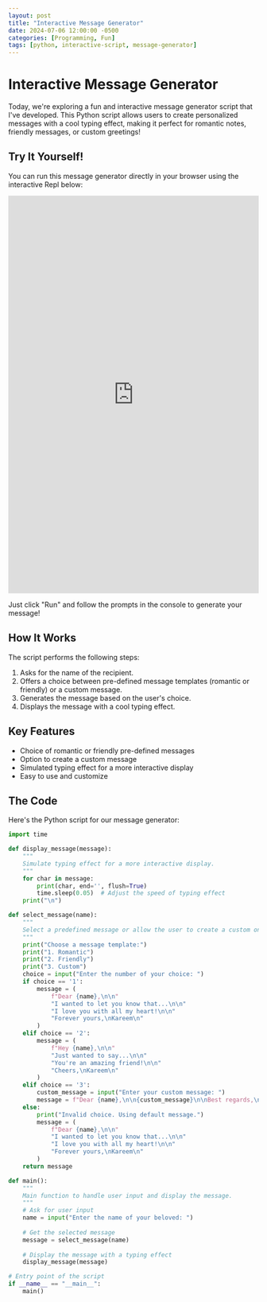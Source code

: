 ```yaml
---
layout: post
title: "Interactive Message Generator"
date: 2024-07-06 12:00:00 -0500
categories: [Programming, Fun]
tags: [python, interactive-script, message-generator]
---
```


# Interactive Message Generator

Today, we're exploring a fun and interactive message generator script that I've developed. This Python script allows users to create personalized messages with a cool typing effect, making it perfect for romantic notes, friendly messages, or custom greetings!

## Try It Yourself!

You can run this message generator directly in your browser using the interactive Repl below:

<iframe height="800px" width="100%" src="https://repl.it/@YourUsername/MessageGenerator?lite=true" scrolling="no" frameborder="no" allowtransparency="true" allowfullscreen="true" sandbox="allow-forms allow-pointer-lock allow-popups allow-same-origin allow-scripts allow-modals"></iframe>

Just click "Run" and follow the prompts in the console to generate your message!

## How It Works

The script performs the following steps:

1. Asks for the name of the recipient.
2. Offers a choice between pre-defined message templates (romantic or friendly) or a custom message.
3. Generates the message based on the user's choice.
4. Displays the message with a cool typing effect.

## Key Features

- Choice of romantic or friendly pre-defined messages
- Option to create a custom message
- Simulated typing effect for a more interactive display
- Easy to use and customize

## The Code

Here's the Python script for our message generator:

```python
import time

def display_message(message):
    """
    Simulate typing effect for a more interactive display.
    """
    for char in message:
        print(char, end='', flush=True)
        time.sleep(0.05)  # Adjust the speed of typing effect
    print("\n")

def select_message(name):
    """
    Select a predefined message or allow the user to create a custom one.
    """
    print("Choose a message template:")
    print("1. Romantic")
    print("2. Friendly")
    print("3. Custom")
    choice = input("Enter the number of your choice: ")
    if choice == '1':
        message = (
            f"Dear {name},\n\n"
            "I wanted to let you know that...\n\n"
            "I love you with all my heart!\n\n"
            "Forever yours,\nKareem\n"
        )
    elif choice == '2':
        message = (
            f"Hey {name},\n\n"
            "Just wanted to say...\n\n"
            "You're an amazing friend!\n\n"
            "Cheers,\nKareem\n"
        )
    elif choice == '3':
        custom_message = input("Enter your custom message: ")
        message = f"Dear {name},\n\n{custom_message}\n\nBest regards,\nKareem\n"
    else:
        print("Invalid choice. Using default message.")
        message = (
            f"Dear {name},\n\n"
            "I wanted to let you know that...\n\n"
            "I love you with all my heart!\n\n"
            "Forever yours,\nKareem\n"
        )
    return message

def main():
    """
    Main function to handle user input and display the message.
    """
    # Ask for user input
    name = input("Enter the name of your beloved: ")
    
    # Get the selected message
    message = select_message(name)
    
    # Display the message with a typing effect
    display_message(message)

# Entry point of the script
if __name__ == "__main__":
    main()